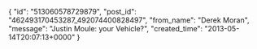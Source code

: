  {
   "id": "513060578729879",
   "post_id": "462493170453287_492074400828497",
   "from_name": "Derek Moran",
   "message": "Justin Moule:  your Vehicle?",
   "created_time": "2013-05-14T20:07:13+0000"
 }

